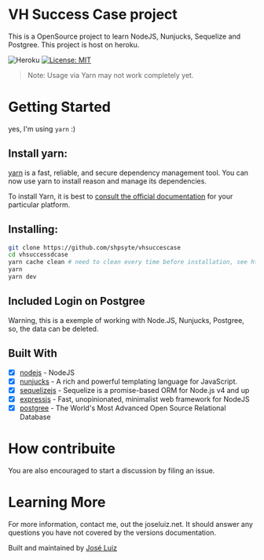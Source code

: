 # VH Success Case project

This is a OpenSource project to learn NodeJS, Nunjucks, Sequelize and Postgree.
This project is host on heroku.

![Heroku](https://heroku-badge.herokuapp.com/?app=vhsuccesscase)
[![License: MIT](https://img.shields.io/badge/License-MIT-yellow.svg)](https://opensource.org/licenses/MIT)

> Note: Usage via Yarn may not work completely yet.

# Getting Started

yes, I'm using `yarn` :)

## Install yarn:

[yarn](https://yarnpkg.com/) is a fast, reliable, and secure dependency management tool. You can now use yarn to install reason and manage its dependencies.

To install Yarn, it is best to [consult the official documentation](https://yarnpkg.com/en/docs/install) for your particular platform.

## Installing:

```sh
git clone https://github.com/shpsyte/vhsuccescase
cd vhsuccessdcase
yarn cache clean # need to clean every time before installation, see https://github.com/yarnpkg/yarn/issues/480
yarn
yarn dev
```

## Included Login on Postgree

Warning, this is a exemple of working with Node.JS, Nunjucks, Postgree, so, the data can be deleted.

## Built With

- [x] [nodejs](https://nodejs.org/en/) - NodeJS
- [x] [nunjucks](https://mozilla.github.io/nunjucks/) - A rich and powerful templating language for JavaScript.
- [x] [sequelizejs](http://docs.sequelizejs.com/) - Sequelize is a promise-based ORM for Node.js v4 and up
- [x] [expressjs](https://expressjs.com/) - Fast, unopinionated, minimalist web framework for NodeJS
- [x] [postgree](https://www.postgresql.org/) - The World's Most Advanced Open Source Relational Database

# How contribuite

You are also encouraged to start a discussion by filing an issue.

# Learning More

For more information, contact me, out the joseluiz.net. It should answer any questions you have not covered by the versions documentation.

Built and maintained by <a href="http://joseluiz.net">José Luiz</a>
